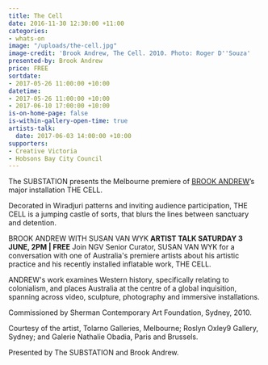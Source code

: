 ```yaml
---
title: The Cell
date: 2016-11-30 12:30:00 +11:00
categories:
- whats-on
image: "/uploads/the-cell.jpg"
image-credit: 'Brook Andrew, The Cell. 2010. Photo: Roger D''Souza'
presented-by: Brook Andrew
price: FREE
sortdate:
- 2017-05-26 11:00:00 +10:00
datetime:
- 2017-05-26 11:00:00 +10:00
- 2017-06-10 17:00:00 +10:00
is-on-home-page: false
is-within-gallery-open-time: true
artists-talk:
  date: 2017-06-03 14:00:00 +10:00
supporters:
- Creative Victoria
- Hobsons Bay City Council
---
```


The SUBSTATION presents the Melbourne premiere of [BROOK ANDREW](http://www.brookandrew.com)’s major installation THE CELL. 

Decorated in Wiradjuri patterns and inviting audience participation, THE CELL is a jumping castle of sorts, that blurs the lines between sanctuary and detention. 

BROOK ANDREW WITH SUSAN VAN WYK
**ARTIST TALK SATURDAY 3 JUNE, 2PM | FREE**
Join NGV Senior Curator, SUSAN VAN WYK for a conversation with one of Australia's premiere artists about his artistic practice and his recently installed inflatable work, THE CELL. 

ANDREW's work examines Western history, specifically relating to colonialism, and places Australia at the centre of a global inquisition, spanning across video, sculpture, photography and immersive installations.









Commissioned by Sherman Contemporary Art Foundation, Sydney, 2010.<br>

Courtesy of the artist, Tolarno Galleries, Melbourne; Roslyn Oxley9 Gallery, Sydney; and Galerie Nathalie Obadia, Paris and Brussels.

Presented by The SUBSTATION and Brook Andrew.
